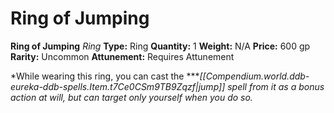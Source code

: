 # Ring of Jumping

**Ring of Jumping**
_Ring_
**Type:** Ring
**Quantity:** 1
**Weight:** N/A
**Price:** 600 gp
**Rarity:** Uncommon
**Attunement:** Requires Attunement

*While wearing this ring, you can cast the ****[[Compendium.world.ddb-eureka-ddb-spells.Item.t7Ce0CSm9TB9Zqzf|jump]] spell from it as a bonus action at will, but can target only yourself when you do so.*